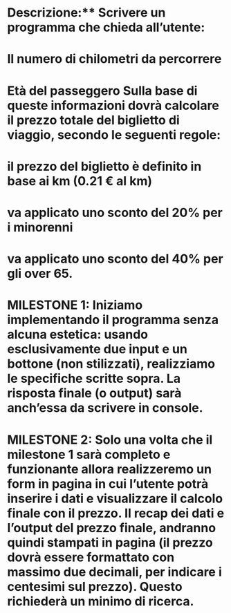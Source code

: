 # Descrizione:** Scrivere un programma che chieda all’utente:
# Il numero di chilometri da percorrere
# Età del passeggero Sulla base di queste informazioni dovrà calcolare il prezzo totale del biglietto di viaggio, secondo le seguenti regole:
# il prezzo del biglietto è definito in base ai km (0.21 € al km)
# va applicato uno sconto del 20% per i minorenni
# va applicato uno sconto del 40% per gli over 65.
# MILESTONE 1: Iniziamo implementando il programma senza alcuna estetica: usando esclusivamente due input e un bottone (non stilizzati), realizziamo le specifiche scritte sopra. La risposta finale (o output) sarà anch’essa da scrivere in console.
# MILESTONE 2: Solo una volta che il milestone 1 sarà completo e funzionante allora realizzeremo un form in pagina in cui l’utente potrà inserire i dati e visualizzare il calcolo finale con il prezzo. Il recap dei dati e l’output del prezzo finale, andranno quindi stampati in pagina (il prezzo dovrà essere formattato con massimo due decimali, per indicare i centesimi sul prezzo). Questo richiederà un minimo di ricerca.